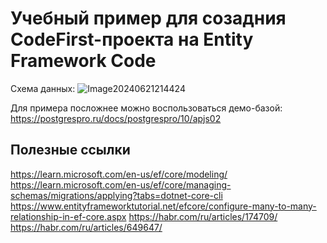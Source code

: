 # Учебный пример для созадния CodeFirst-проекта на Entity Framework Code

Схема данных:
![Image20240621214424](https://github.com/Dzitsky/EFCoreSample/assets/17419660/7641c60a-4826-4bf2-a614-df68cf5ba055)

Для примера посложнее можно воспользоваться демо-базой:
https://postgrespro.ru/docs/postgrespro/10/apjs02

## Полезные ссылки

https://learn.microsoft.com/en-us/ef/core/modeling/
https://learn.microsoft.com/en-us/ef/core/managing-schemas/migrations/applying?tabs=dotnet-core-cli
https://www.entityframeworktutorial.net/efcore/configure-many-to-many-relationship-in-ef-core.aspx
https://habr.com/ru/articles/174709/
https://habr.com/ru/articles/649647/
